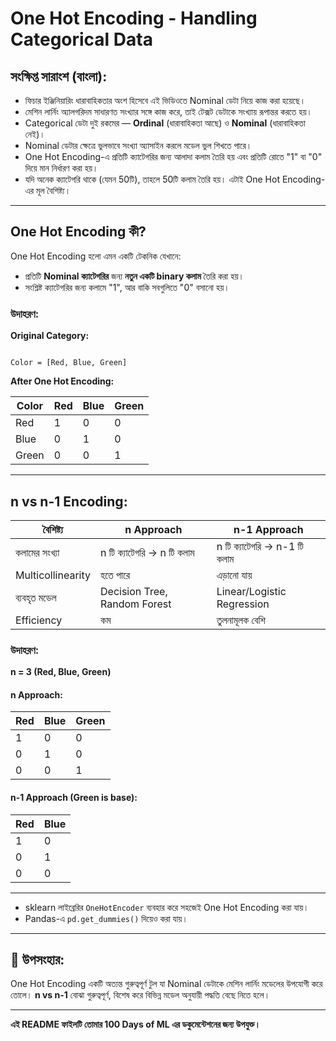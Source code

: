 
# One Hot Encoding - Handling Categorical Data

##  সংক্ষিপ্ত সারাংশ (বাংলা):

-   ফিচার ইঞ্জিনিয়ারিং ধারাবাহিকতার অংশ হিসেবে এই ভিডিওতে Nominal ডেটা নিয়ে কাজ করা হয়েছে।
-   মেশিন লার্নিং অ্যালগরিদম সাধারণত সংখ্যার সঙ্গে কাজ করে, তাই টেক্সট ডেটাকে সংখ্যায় রূপান্তর করতে হয়।
-   Categorical ডেটা দুই রকমের — **Ordinal** (ধারাবাহিকতা আছে) ও **Nominal** (ধারাবাহিকতা নেই)।
-   Nominal ডেটার ক্ষেত্রে ভুলভাবে সংখ্যা অ্যাসাইন করলে মডেল ভুল শিখতে পারে।
-    One Hot Encoding-এ প্রতিটি ক্যাটেগরির জন্য আলাদা কলাম তৈরি হয় এবং প্রতিটি রোতে "1" বা "0" দিয়ে মান নির্ধারণ করা হয়।
-   যদি অনেক ক্যাটেগরি থাকে (যেমন 50টি), তাহলে 50টি কলাম তৈরি হয়। এটাই One Hot Encoding-এর মূল বৈশিষ্ট্য।

---

##  One Hot Encoding কী?

One Hot Encoding হলো এমন একটি টেকনিক যেখানে:

- প্রতিটি **Nominal ক্যাটেগরির** জন্য **নতুন একটি binary কলাম** তৈরি করা হয়।
- সংশ্লিষ্ট ক্যাটেগরির জন্য কলামে "1", আর বাকি সবগুলিতে "0" বসানো হয়।

### উদাহরণ:

**Original Category:**
```

Color = [Red, Blue, Green]

```

**After One Hot Encoding:**

| Color   | Red | Blue | Green |
|---------|-----|------|-------|
| Red     | 1   | 0    | 0     |
| Blue    | 0   | 1    | 0     |
| Green   | 0   | 0    | 1     |

---

##  n vs n-1 Encoding:

| বৈশিষ্ট্য         | n Approach                     | n-1 Approach                      |
|------------------|--------------------------------|----------------------------------|
| কলামের সংখ্যা     | n টি ক্যাটেগরি → n টি কলাম     | n টি ক্যাটেগরি → n-1 টি কলাম     |
| Multicollinearity | হতে পারে                      | এড়ানো যায়                       |
| ব্যবহৃত মডেল     | Decision Tree, Random Forest  | Linear/Logistic Regression       |
| Efficiency       | কম                              | তুলনামূলক বেশি                   |

### উদাহরণ:

**n = 3 (Red, Blue, Green)**

#### n Approach:
| Red | Blue | Green |
|-----|------|-------|
| 1   | 0    | 0     |
| 0   | 1    | 0     |
| 0   | 0    | 1     |

#### n-1 Approach (Green is base):
| Red | Blue |
|-----|------|
| 1   | 0    |
| 0   | 1    |
| 0   | 0    | ← Green

---


- sklearn লাইব্রেরির `OneHotEncoder` ব্যবহার করে সহজেই One Hot Encoding করা যায়।
- Pandas-এ `pd.get_dummies()` দিয়েও করা যায়।

---

## 🏁 উপসংহার:

One Hot Encoding একটি অত্যন্ত গুরুত্বপূর্ণ টুল যা Nominal ডেটাকে মেশিন লার্নিং মডেলের উপযোগী করে তোলে। **n vs n-1** বোঝা গুরুত্বপূর্ণ, বিশেষ করে বিভিন্ন মডেল অনুযায়ী পদ্ধতি বেছে নিতে হলে।

---

**এই README ফাইলটি তোমার 100 Days of ML এর ডকুমেন্টেশনের জন্য উপযুক্ত।**
```
